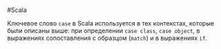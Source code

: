 
#Scala 

Ключевое слово `case` в Scala используется в тех контекстах, которые были описаны выше: при определении `case class`, `case object`, в выражениях сопоставления с образцом (`match`) и в выражениях `if`.
